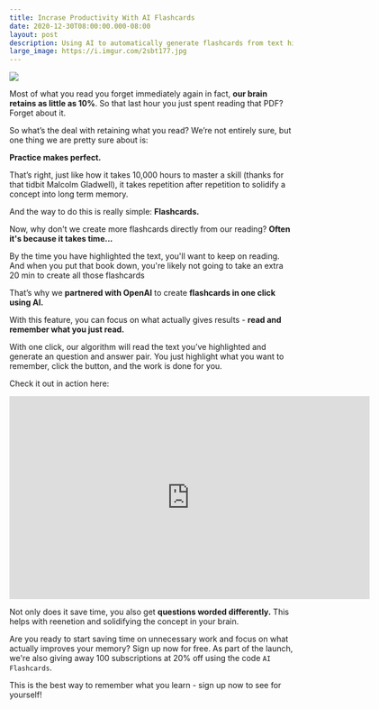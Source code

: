 ```yaml
---
title: Incrase Productivity With AI Flashcards
date: 2020-12-30T08:00:00.000-08:00
layout: post
description: Using AI to automatically generate flashcards from text highlights is changing how we read and remember
large_image: https://i.imgur.com/2sbt177.jpg
---
```


<img class="img-fluid" src="https://i.imgur.com/2sbt177.jpg">

Most of what you read you forget immediately again in fact, **our brain retains as little as 10%**. So that last hour you just spent reading that PDF? Forget about it.

So what’s the deal with retaining what you read? We’re not entirely sure, but one thing we are pretty sure about is:

**Practice makes perfect.**

That’s right, just like how it takes 10,000 hours to master a skill (thanks for that tidbit Malcolm Gladwell), it takes repetition after repetition to solidify a concept into long term memory.

And the way to do this is really simple: **Flashcards.**

Now, why don't we create more flashcards directly from our reading? **Often it's because it takes time...**

By the time you have highlighted the text, you'll want to keep on reading. And when you put that book down, you're likely not going to take an extra 20 min to create all those flashcards

That’s why we **partnered with OpenAI** to create **flashcards in one click using AI.**

With this feature, you can focus on what actually gives results - **read and remember what you just read.**

With one click, our algorithm will read the text you’ve highlighted and generate an question and answer pair. You just highlight what you want to remember, click the button, and the work is done for you.

Check it out in action here:

<iframe src="https://player.vimeo.com/video/496244247" width="640" height="360" frameborder="0" allow="autoplay; fullscreen" allowfullscreen></iframe>

Not only does it save time, you also get **questions worded differently.** This helps with reenetion and solidifying the concept in your brain.

Are you ready to start saving time on unnecessary work and focus on what actually improves your memory? Sign up now for free. As part of the launch, we're also giving away 100 subscriptions at 20% off using the code ```AI Flashcards```.

This is the best way to remember what you learn - sign up now to see for yourself!
